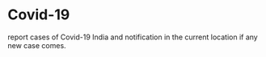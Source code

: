 # Covid-19
report cases of Covid-19 India and notification in the current location if any new case comes.
